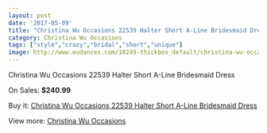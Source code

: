 ```yaml
---
layout: post
date: '2017-05-09'
title: "Christina Wu Occasions 22539 Halter Short A-Line Bridesmaid Dress"
category: Christina Wu Occasions
tags: ["style","crazy","bridal","short","unique"]
image: http://www.eudances.com/10249-thickbox_default/christina-wu-occasions-22539-halter-short-a-line-bridesmaid-dress.jpg
---
```

Christina Wu Occasions 22539 Halter Short A-Line Bridesmaid Dress

On Sales: **$240.99**
<a href="https://www.eudances.com/en/christina-wu-occasions/3350-christina-wu-occasions-22539-halter-short-a-line-bridesmaid-dress.html"><amp-img layout="responsive" width="600" height="600" src="//www.eudances.com/10249-thickbox_default/christina-wu-occasions-22539-halter-short-a-line-bridesmaid-dress.jpg" alt="Christina Wu Occasions 22539 Halter Short A-Line Bridesmaid Dress 0" /></a>
<a href="https://www.eudances.com/en/christina-wu-occasions/3350-christina-wu-occasions-22539-halter-short-a-line-bridesmaid-dress.html"><amp-img layout="responsive" width="600" height="600" src="//www.eudances.com/10253-thickbox_default/christina-wu-occasions-22539-halter-short-a-line-bridesmaid-dress.jpg" alt="Christina Wu Occasions 22539 Halter Short A-Line Bridesmaid Dress 1" /></a>
<a href="https://www.eudances.com/en/christina-wu-occasions/3350-christina-wu-occasions-22539-halter-short-a-line-bridesmaid-dress.html"><amp-img layout="responsive" width="600" height="600" src="//www.eudances.com/10252-thickbox_default/christina-wu-occasions-22539-halter-short-a-line-bridesmaid-dress.jpg" alt="Christina Wu Occasions 22539 Halter Short A-Line Bridesmaid Dress 2" /></a>
<a href="https://www.eudances.com/en/christina-wu-occasions/3350-christina-wu-occasions-22539-halter-short-a-line-bridesmaid-dress.html"><amp-img layout="responsive" width="600" height="600" src="//www.eudances.com/10251-thickbox_default/christina-wu-occasions-22539-halter-short-a-line-bridesmaid-dress.jpg" alt="Christina Wu Occasions 22539 Halter Short A-Line Bridesmaid Dress 3" /></a>
<a href="https://www.eudances.com/en/christina-wu-occasions/3350-christina-wu-occasions-22539-halter-short-a-line-bridesmaid-dress.html"><amp-img layout="responsive" width="600" height="600" src="//www.eudances.com/10250-thickbox_default/christina-wu-occasions-22539-halter-short-a-line-bridesmaid-dress.jpg" alt="Christina Wu Occasions 22539 Halter Short A-Line Bridesmaid Dress 4" /></a>

Buy it: [Christina Wu Occasions 22539 Halter Short A-Line Bridesmaid Dress](https://www.eudances.com/en/christina-wu-occasions/3350-christina-wu-occasions-22539-halter-short-a-line-bridesmaid-dress.html "Christina Wu Occasions 22539 Halter Short A-Line Bridesmaid Dress")

View more: [Christina Wu Occasions](https://www.eudances.com/en/59-christina-wu-occasions "Christina Wu Occasions")